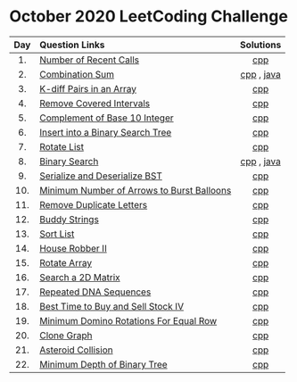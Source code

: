# October 2020 LeetCoding Challenge

| Day  | Question Links | Solutions | 
| :----: | :-------------------------- | :------: |
| 1.  | [Number of Recent Calls](https://leetcode.com/explore/featured/card/october-leetcoding-challenge/559/week-1-october-1st-october-7th/3480/) | [cpp](./01.%20Number%20of%20Recent%20Calls.cpp) |     
| 2.  | [Combination Sum](https://leetcode.com/explore/featured/card/october-leetcoding-challenge/559/week-1-october-1st-october-7th/3481/) | [cpp](./02.%20Combination%20Sum.cpp) , [java](./02.%20Combination%20Sum.java) |       
| 3.  | [K-diff Pairs in an Array](https://leetcode.com/explore/featured/card/october-leetcoding-challenge/559/week-1-october-1st-october-7th/3482/) | [cpp](./03.%20K-diff%20Pairs%20in%20an%20Array.cpp) |     
| 4.  | [Remove Covered Intervals](https://leetcode.com/explore/featured/card/october-leetcoding-challenge/559/week-1-october-1st-october-7th/3483/) | [cpp](./04.%20Remove%20Covered%20Intervals.cpp) |     
| 5.  | [Complement of Base 10 Integer](https://leetcode.com/explore/featured/card/october-leetcoding-challenge/559/week-1-october-1st-october-7th/3484/) | [cpp](./05.%20Complement%20of%20Base%2010%20Integer.cpp) |     
| 6.  | [Insert into a Binary Search Tree](https://leetcode.com/explore/featured/card/october-leetcoding-challenge/559/week-1-october-1st-october-7th/3485/) | [cpp](./06.%20Insert%20into%20a%20Binary%20Search%20Tree.cpp) |     
| 7.  | [Rotate List](https://leetcode.com/explore/featured/card/october-leetcoding-challenge/559/week-1-october-1st-october-7th/3486/) | [cpp](./07.%20Rotate%20List.cpp) |     
| 8.  | [Binary Search](https://leetcode.com/explore/challenge/card/october-leetcoding-challenge/560/week-2-october-8th-october-14th/3488/) | [cpp](./08.%20Binary%20Search.cpp) , [java](./08.%20Binary%20Search.java) |    
| 9. | [Serialize and Deserialize BST](https://leetcode.com/explore/challenge/card/october-leetcoding-challenge/560/week-2-october-8th-october-14th/3489/) | [cpp](./09.%20Serialize%20and%20Deserialize%20BST.cpp) |    
| 10. | [Minimum Number of Arrows to Burst Balloons](https://leetcode.com/explore/challenge/card/october-leetcoding-challenge/560/week-2-october-8th-october-14th/3490/) | [cpp](./10.%20Minimum%20Number%20of%20Arrows%20to%20Burst%20Balloons.cpp) |      
| 11. | [Remove Duplicate Letters](https://leetcode.com/explore/challenge/card/october-leetcoding-challenge/560/week-2-october-8th-october-14th/3491/) | [cpp](./11.%20Remove%20Duplicate%20Letters.cpp) |    
| 12. | [Buddy Strings](https://leetcode.com/explore/challenge/card/october-leetcoding-challenge/560/week-2-october-8th-october-14th/3492/) | [cpp](./12.%20Buddy%20Strings.cpp) |     
| 13. | [Sort List](https://leetcode.com/explore/challenge/card/october-leetcoding-challenge/560/week-2-october-8th-october-14th/3493/) | [cpp](./13.%20Sort%20List.cpp) |     
| 14. | [House Robber II](https://leetcode.com/explore/challenge/card/october-leetcoding-challenge/560/week-2-october-8th-october-14th/3494/) | [cpp](./14.%20House%20Robber%20II.cpp) |     
| 15. | [Rotate Array](https://leetcode.com/explore/challenge/card/october-leetcoding-challenge/561/week-3-october-15th-october-21st/3496/) | [cpp](./15.%20Rotate%20Array.cpp) |     
| 16. | [Search a 2D Matrix](https://leetcode.com/explore/challenge/card/october-leetcoding-challenge/561/week-3-october-15th-october-21st/3497/) | [cpp](./16.%20Search%20a%202D%20Matrix.cpp) |     
| 17. | [Repeated DNA Sequences](https://leetcode.com/explore/challenge/card/october-leetcoding-challenge/561/week-3-october-15th-october-21st/3498/) | [cpp](./17.%20Repeated%20DNA%20Sequences.cpp) |     
| 18. | [Best Time to Buy and Sell Stock IV](https://leetcode.com/explore/challenge/card/october-leetcoding-challenge/561/week-3-october-15th-october-21st/3499/) | [cpp](./18.%20Best%20Time%20to%20Buy%20and%20Sell%20Stock%20IV.cpp) |     
| 19. | [Minimum Domino Rotations For Equal Row](https://leetcode.com/explore/challenge/card/october-leetcoding-challenge/561/week-3-october-15th-october-21st/3500/) | [cpp](./19.%20Minimum%20Domino%20Rotations%20For%20Equal%20Row.cpp) |     
| 20. | [Clone Graph](https://leetcode.com/explore/challenge/card/october-leetcoding-challenge/561/week-3-october-15th-october-21st/3501/) | [cpp](./20.%20Clone%20Graph.cpp) |     
| 21. | [Asteroid Collision](https://leetcode.com/explore/challenge/card/october-leetcoding-challenge/561/week-3-october-15th-october-21st/3502/) | [cpp](./21.%20Asteroid%20Collision.cpp) |     
| 22. | [Minimum Depth of Binary Tree](https://leetcode.com/explore/challenge/card/october-leetcoding-challenge/562/week-4-october-22nd-october-28th/3504/) | [cpp](./22.%20Minimum%20Depth%20of%20Binary%20Tree.cpp) |     




<!-- 

|  | []() | ]() |     
|  | []() | ]() |     
|  | []() | ]() |     
|  | []() | ]() |     
|  | []() | ]() |     

 --|
